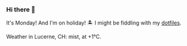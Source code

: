 ### Hi there :wave:

It's Monday! And I'm on holiday! :desert_island: I might be fiddling with my [dotfiles](https://github.com/bewuethr/dotfiles).

Weather in Lucerne, CH: mist, at +1°C.
